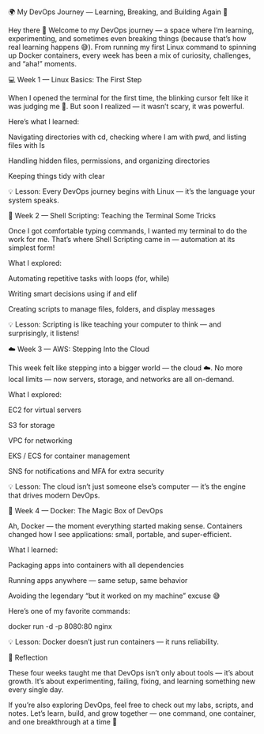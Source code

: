🌍 My DevOps Journey — Learning, Breaking, and Building Again 🚀

Hey there 👋
Welcome to my DevOps journey — a space where I’m learning, experimenting, and sometimes even breaking things (because that’s how real learning happens 😅).
From running my first Linux command to spinning up Docker containers, every week has been a mix of curiosity, challenges, and “aha!” moments.

💻 Week 1 — Linux Basics: The First Step

When I opened the terminal for the first time, the blinking cursor felt like it was judging me 👀.
But soon I realized — it wasn’t scary, it was powerful.

Here’s what I learned:

Navigating directories with cd, checking where I am with pwd, and listing files with ls

Handling hidden files, permissions, and organizing directories

Keeping things tidy with clear

💡 Lesson: Every DevOps journey begins with Linux — it’s the language your system speaks.

📜 Week 2 — Shell Scripting: Teaching the Terminal Some Tricks

Once I got comfortable typing commands, I wanted my terminal to do the work for me.
That’s where Shell Scripting came in — automation at its simplest form!

What I explored:

Automating repetitive tasks with loops (for, while)

Writing smart decisions using if and elif

Creating scripts to manage files, folders, and display messages

💡 Lesson: Scripting is like teaching your computer to think — and surprisingly, it listens!

☁️ Week 3 — AWS: Stepping Into the Cloud

This week felt like stepping into a bigger world — the cloud ☁️.
No more local limits — now servers, storage, and networks are all on-demand.

What I explored:

EC2 for virtual servers

S3 for storage

VPC for networking

EKS / ECS for container management

SNS for notifications and MFA for extra security

💡 Lesson: The cloud isn’t just someone else’s computer — it’s the engine that drives modern DevOps.

🐳 Week 4 — Docker: The Magic Box of DevOps

Ah, Docker — the moment everything started making sense.
Containers changed how I see applications: small, portable, and super-efficient.

What I learned:

Packaging apps into containers with all dependencies

Running apps anywhere — same setup, same behavior

Avoiding the legendary “but it worked on my machine” excuse 😅

Here’s one of my favorite commands:

docker run -d -p 8080:80 nginx


💡 Lesson: Docker doesn’t just run containers — it runs reliability.

🌟 Reflection

These four weeks taught me that DevOps isn’t only about tools — it’s about growth.
It’s about experimenting, failing, fixing, and learning something new every single day.

If you’re also exploring DevOps, feel free to check out my labs, scripts, and notes.
Let’s learn, build, and grow together — one command, one container, and one breakthrough at a time 🚀
